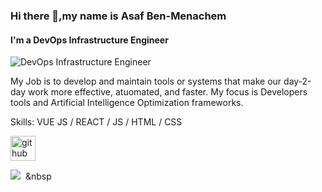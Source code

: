 ### Hi there 👋,my name is Asaf Ben-Menachem
#### I'm a DevOps Infrastructure Engineer
![DevOps Infrastructure Engineer](https://149695847.v2.pressablecdn.com/wp-content/uploads/2019/11/Screenshot-2019-11-20-at-11.48.13-AM.png)

My Job is to develop and maintain tools or systems that make our day-2-day work more effective, atuomated, and faster.
 My focus is Developers tools and Artificial Intelligence Optimization frameworks.

Skills: VUE JS / REACT / JS / HTML / CSS

[<img src='https://cdn.jsdelivr.net/npm/simple-icons@3.0.1/icons/github.svg' alt='github' height='40'>](https://github.com/asaf95)  

<a href="https://www.linkedin.com/in/asafbm/"><img src="https://img.shields.io/badge/-Asaf%20Ben%20Menachem-blue?style=plastic&logo=Linkedin&logoColor=white&link=https://www.linkedin.com/in/asafbm/" /></a>&nbsp;&nbsp;&nbsp
